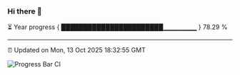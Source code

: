 ### Hi there 👋

⏳ Year progress { ███████████████████████▁▁▁▁▁▁▁ } 78.29 %

---

⏰ Updated on Mon, 13 Oct 2025 18:32:55 GMT

![Progress Bar CI](https://github.com/ZhaoGui/ZhaoGui/workflows/Progress%20Bar%20CI/badge.svg)
